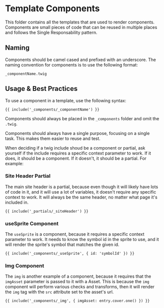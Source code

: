# Template Components

This folder contains all the templates that are used to render components. Components are small pieces of code that can be reused in multiple places and follows the Single Responsability pattern.

## Naming

Components should be camel cased and prefixed with an underscore. The naming convention for components is to use the following format:

`_componentName.twig`

## Usage & Best Practices

To use a component in a template, use the following syntax:

`{{ include('_components/_componentName') }}`

Components should always be placed in the `_components` folder and omit the `.twig`.

Components should always have a single purpose, focusing on a single task. This makes them easier to reuse and test.

When deciding if a twig include shoud be a component or partial, ask yourself if the include requires a specific context parameter to work. If it does, it should be a component. If it doesn't, it should be a partial. For example:

### Site Header Partial

The main site header is a partial, because even though it will likely have lots of code in it, and it will use a lot of variables, it doesn't require any specific context to work. It will always be the same header, no matter what page it's included in.

`{{ include('_partials/_siteHeader') }}`

### useSprite Component

The `useSprite` is a component, because it requires a specific context parameter to work. It needs to know the symbol id in the sprite to use, and it will render the sprite's symbol that matches the given id.

`{{ include('_components/_useSprite', { id: 'symbolId' }) }}`

### Img Component

The `img` is another example of a component, because it requires that the `imgAsset` parameter is passed to it with a Asset. This is because the `img` component will perform various checks and transforms, then it will render the `img` tag with the `src` attribute set to the asset's url.

`{{ include('_components/_img', { imgAsset: entry.cover.one() }) }}`
